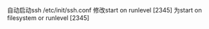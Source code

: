自动启动ssh
    /etc/init/ssh.conf
    修改start on runlevel [2345]
    为start on filesystem or runlevel [2345]


